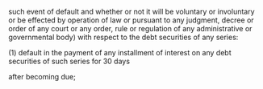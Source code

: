 such event of default and whether or not it will be voluntary or involuntary or be effected by operation of law or
pursuant to any judgment, decree or order of any court or any order, rule or regulation of any administrative or
governmental body) with respect to the debt securities of any series:

(1)  default in the payment of any installment of interest on any debt securities of such series for 30 days

after becoming due;